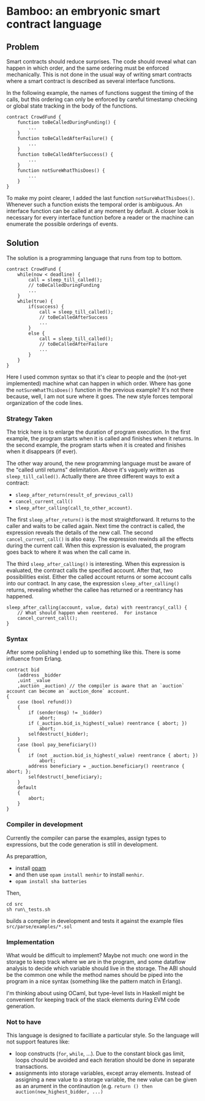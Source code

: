# Bamboo: an embryonic smart contract language

## Problem

Smart contracts should reduce surprises.
The code should reveal what can happen in which order, and the same
ordering must be enforced mechanically.  This is not done in the usual
way of writing smart contracts where a smart contract is described as
several interface functions.

In the following example, the names of functions suggest the timing of
the calls, but this ordering can only be enforced by careful timestamp
checking or global state tracking in the body of the functions.
```
contract CrowdFund {
	function toBeCalledDuringFunding() {
		...
	}
	function toBeCalledAfterFailure() {
		...
	}
	function toBeCalledAfterSuccess() {
		...
	}
	function notSureWhatThisDoes() {
		...
	}
}
```
To make my point clearer, I added the last function
`notSureWhatThisDoes()`.  Whenever such a function exists the
temporal order is ambiguous. An interface function can be called
at any moment by default.  A closer look is necessary for every
interface function before a reader or the machine can enumerate
the possible orderings of events.

## Solution

The solution is a programming language that runs from top to bottom.

```
contract CrowdFund {
	while(now < deadline) {
		call = sleep_till_called();
		// toBeCalledDuringFunding
		...
	}
	while(true) {
		if(success) {
			call = sleep_till_called();
			// toBeCalledAfterSuccess
			...
		}
		else {
			call = sleep_till_called();
			// toBeCalledAfterFailure
			...
		}
	}
}
```
Here I used common syntax so that it's clear to people and the
(not-yet implemented) machine what can happen in which order.
Where has gone the `notSureWhatThisDoes()` function in the previous
example?  It's not there because, well, I am not sure where it goes.
The new style forces temporal organization of the code lines.

### Strategy Taken

The trick here is to enlarge the duration of program execution.  In the
first example, the program starts when it is called and finishes when
it returns.  In the second example, the program starts when it is
created and finishes when it disappears (if ever).

The other way around, the new programming language must be aware
of the "called until returns" delimitation.  Above it's vaguely
written as `sleep_till_called()`.  Actually there are three different
ways to exit a contract:
* `sleep_after_return(result_of_previous_call)`
* `cancel_current_call()`
* `sleep_after_calling(call_to_other_account)`.

The first `sleep_after_return()` is the most straightforward.  It
returns to the caller and waits to be called again.  Next time the
contract is called, the expression reveals the details of the new
call.  The second `cancel_current_call()` is also easy.  The
expression rewinds all the effects during the current call.  When this
expression is evaluated, the program goes back to where it was when
the call came in.

The third `sleep_after_calling()` is interesting.  When this expression
is evaluated, the contract calls the specified account.  After that,
two possibilities exist.  Either the called account returns or some
account calls into our contract.  In any case, the expression
`sleep_after_calling()` returns, revealing whether the callee has
returned or a reentrancy has happened.

```
sleep_after_calling(account, value, data) with reentrancy(_call) {
	// What should happen when reentered.  For instance
	cancel_current_call();
}
```

### Syntax

After some polishing I ended up to something like this.
There is some influence from Erlang.
```
contract bid
	(address _bidder
	,uint _value
	,auction _auction) // the compiler is aware that an `auction` account can become an `auction_done` account.
{
	case (bool refund())
	{
		if (sender(msg) != _bidder)
			abort;
		if (_auction.bid_is_highest(_value) reentrance { abort; })
			abort;
		selfdestruct(_bidder);
	}
	case (bool pay_beneficiary())
	{
		if (not _auction.bid_is_highest(_value) reentrance { abort; })
			abort;
		address beneficiary = _auction.beneficiary() reentrance { abort; };
		selfdestruct(_beneficiary);
	}
	default
	{
		abort;
	}
}
```

### Compiler in development

Currently the compiler can parse the examples, assign types to expressions, but
the code generation is still in development.

As preparattion,
* install [opam](http://opam.ocaml.org/doc/Install.html)
* and then use `opam install menhir` to install `menhir`.
* `opam install sha batteries`

Then,
```
cd src
sh run\_tests.sh
```
builds a compiler in development and tests it against the example files
`src/parse/examples/*.sol`

### Implementation

What would be difficult to implement?  Maybe not much: one word in
the storage to keep track where we are in the program, and some
dataflow analysis to decide which variable should live in the storage.
The ABI should be the common one while the method names should be
piped into the program in a nice syntax (something like the pattern
match in Erlang).

I'm thinking about using OCaml, but type-level lists in Haskell might
be convenient for keeping track of the stack elements during EVM code
generation.

### Not to have

This language is designed to facilliate a particular style.
So the language will not support features like:
* loop constructs (`for`, `while`, ...).  Due to the constant block gas limit, loops chould be avoided and each iteration should be done in separate transactions.
* assignments into storage variables, except array elements.  Instead of assigning a new value to a storage variable, the new value can be given as an arument in the continaution (e.g. `return () then auction(new_highest_bidder, ...)`
